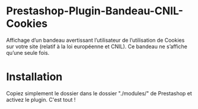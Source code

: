 # Prestashop-Plugin-Bandeau-CNIL-Cookies
Affichage d’un bandeau avertissant l’utilisateur de l’utilisation de Cookies sur votre site (relatif à la loi européenne et CNIL). Ce bandeau ne s’affiche qu’une seule fois.

# Installation

Copiez simplement le dossier dans le dossier "./modules/" de Prestashop et activez le plugin. C'est tout !
